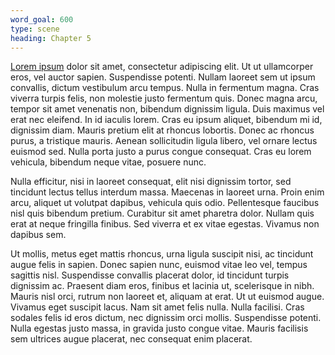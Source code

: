 ```yaml
---
word_goal: 600
type: scene
heading: Chapter 5
---
```


[Lorem ipsum](https://www.lipsum.com/) dolor sit amet, consectetur adipiscing elit. Ut ut ullamcorper eros, vel auctor sapien. Suspendisse potenti. Nullam laoreet sem ut ipsum convallis, dictum vestibulum arcu tempus. Nulla in fermentum magna. Cras viverra turpis felis, non molestie justo fermentum quis. Donec magna arcu, tempor sit amet venenatis non, bibendum dignissim ligula. Duis maximus vel erat nec eleifend. In id iaculis lorem. Cras eu ipsum aliquet, bibendum mi id, dignissim diam. Mauris pretium elit at rhoncus lobortis. Donec ac rhoncus purus, a tristique mauris. Aenean sollicitudin ligula libero, vel ornare lectus euismod sed. Nulla porta justo a purus congue consequat. Cras eu lorem vehicula, bibendum neque vitae, posuere nunc.

Nulla efficitur, nisi in laoreet consequat, elit nisi dignissim tortor, sed tincidunt lectus tellus interdum massa. Maecenas in laoreet urna. Proin enim arcu, aliquet ut volutpat dapibus, vehicula quis odio. Pellentesque faucibus nisl quis bibendum pretium. Curabitur sit amet pharetra dolor. Nullam quis erat at neque fringilla finibus. Sed viverra et ex vitae egestas. Vivamus non dapibus sem.

Ut mollis, metus eget mattis rhoncus, urna ligula suscipit nisi, ac tincidunt augue felis in sapien. Donec sapien nunc, euismod vitae leo vel, tempus sagittis nisl. Suspendisse convallis placerat dolor, id tincidunt turpis dignissim ac. Praesent diam eros, finibus et lacinia ut, scelerisque in nibh. Mauris nisl orci, rutrum non laoreet et, aliquam at erat. Ut ut euismod augue. Vivamus eget suscipit lacus. Nam sit amet felis nulla. Nulla facilisi. Cras sodales felis id eros dictum, nec dignissim orci mollis. Suspendisse potenti. Nulla egestas justo massa, in gravida justo congue vitae. Mauris facilisis sem ultrices augue placerat, nec consequat enim placerat.
